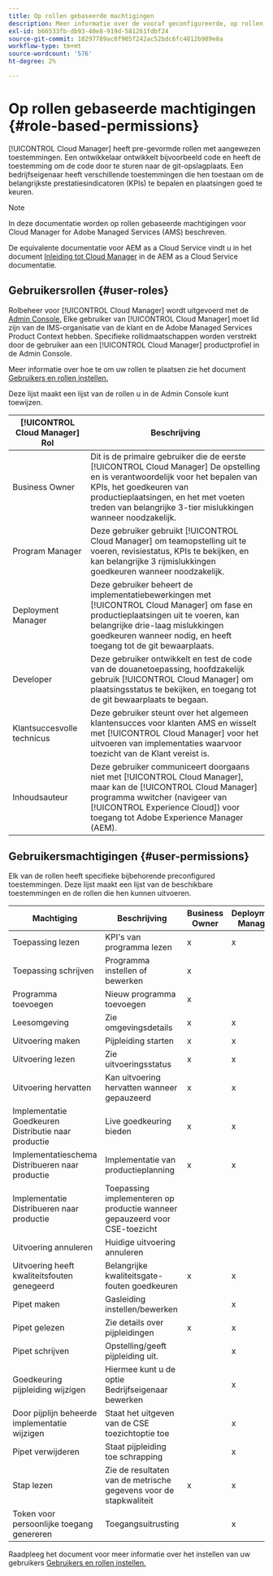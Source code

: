 ```yaml
---
title: Op rollen gebaseerde machtigingen
description: Meer informatie over de vooraf geconfigureerde, op rollen gebaseerde machtigingen van Cloud Manager voor het beheren van toegang tot uw cloudbronnen.
exl-id: b66533fb-db93-40e8-919d-581261fdbf24
source-git-commit: 10297789ac8f905f242ac52bdc6fc4812b989e8a
workflow-type: tm+mt
source-wordcount: '576'
ht-degree: 2%

---
```



# Op rollen gebaseerde machtigingen {#role-based-permissions}

[!UICONTROL Cloud Manager] heeft pre-gevormde rollen met aangewezen toestemmingen. Een ontwikkelaar ontwikkelt bijvoorbeeld code en heeft de toestemming om de code door te sturen naar de git-opslagplaats. Een bedrijfseigenaar heeft verschillende toestemmingen die hen toestaan om de belangrijkste prestatiesindicatoren (KPIs) te bepalen en plaatsingen goed te keuren.

>[!NOTE]
>
>In deze documentatie worden op rollen gebaseerde machtigingen voor Cloud Manager for Adobe Managed Services (AMS) beschreven.
>
>De equivalente documentatie voor AEM as a Cloud Service vindt u in het document [Inleiding tot Cloud Manager](https://experienceleague.adobe.com/docs/experience-manager-cloud-service/content/onboarding/concepts/cloud-manager-introduction.html#role-based-permissions) in de AEM as a Cloud Service documentatie.

## Gebruikersrollen {#user-roles}

Rolbeheer voor [!UICONTROL Cloud Manager] wordt uitgevoerd met de [Admin Console.](https://helpx.adobe.com/nl/enterprise/using/admin-console.html) Elke gebruiker van [!UICONTROL Cloud Manager] moet lid zijn van de IMS-organisatie van de klant en de Adobe Managed Services Product Context hebben. Specifieke rollidmaatschappen worden verstrekt door de gebruiker aan een [!UICONTROL Cloud Manager] productprofiel in de Admin Console.

Meer informatie over hoe te om uw rollen te plaatsen zie het document [Gebruikers en rollen instellen.](/help/requirements/users-and-roles.md)

Deze lijst maakt een lijst van de rollen u in de Admin Console kunt toewijzen.

| [!UICONTROL Cloud Manager] Rol | Beschrijving |
|---|---|
| Business Owner | Dit is de primaire gebruiker die de eerste [!UICONTROL Cloud Manager] De opstelling en is verantwoordelijk voor het bepalen van KPIs, het goedkeuren van productieplaatsingen, en het met voeten treden van belangrijke 3-tier mislukkingen wanneer noodzakelijk. |
| Program Manager | Deze gebruiker gebruikt [!UICONTROL Cloud Manager] om teamopstelling uit te voeren, revisiestatus, KPIs te bekijken, en kan belangrijke 3 rijmislukkingen goedkeuren wanneer noodzakelijk. |
| Deployment Manager | Deze gebruiker beheert de implementatiebewerkingen met [!UICONTROL Cloud Manager] om fase en productieplaatsingen uit te voeren, kan belangrijke drie-laag mislukkingen goedkeuren wanneer nodig, en heeft toegang tot de git bewaarplaats. |
| Developer | Deze gebruiker ontwikkelt en test de code van de douanetoepassing, hoofdzakelijk gebruik [!UICONTROL Cloud Manager] om plaatsingsstatus te bekijken, en toegang tot de git bewaarplaats te begaan. |
| Klantsuccesvolle technicus | Deze gebruiker steunt over het algemeen klantensucces voor klanten AMS en wisselt met [!UICONTROL Cloud Manager] voor het uitvoeren van implementaties waarvoor toezicht van de Klant vereist is. |
| Inhoudsauteur | Deze gebruiker communiceert doorgaans niet met [!UICONTROL Cloud Manager], maar kan de [!UICONTROL Cloud Manager] programma wwitcher (navigeer van [!UICONTROL Experience Cloud]) voor toegang tot Adobe Experience Manager (AEM). |

## Gebruikersmachtigingen {#user-permissions}

Elk van de rollen heeft specifieke bijbehorende preconfigured toestemmingen. Deze lijst maakt een lijst van de beschikbare toestemmingen en de rollen die hen kunnen uitvoeren.


| Machtiging | Beschrijving | Business Owner | Deployment Manager | Program Manager | Developer | CSE |
|--- |--- |--- |--- |--- |--- |--- |
| Toepassing lezen | KPI&#39;s van programma lezen | x | x | x | x | x |
| Toepassing schrijven | Programma instellen of bewerken | x |  |  |  |  |
| Programma toevoegen | Nieuw programma toevoegen | x |  |  |  |  |
| Leesomgeving | Zie omgevingsdetails | x | x | x | x | x |
| Uitvoering maken | Pijpleiding starten | x | x | x |  |  |
| Uitvoering lezen | Zie uitvoeringsstatus | x | x | x | x | x |
| Uitvoering hervatten | Kan uitvoering hervatten wanneer gepauzeerd | x | x | x |  | x |
| Implementatie Goedkeuren Distributie naar productie | Live goedkeuring bieden | x | x | x |  |  |
| Implementatieschema Distribueren naar productie | Implementatie van productieplanning | x | x | x |  | x |
| Implementatie Distribueren naar productie | Toepassing implementeren op productie wanneer gepauzeerd voor CSE-toezicht |  |  |  |  | x |
| Uitvoering annuleren | Huidige uitvoering annuleren |  |  | x |  |  |
| Uitvoering heeft kwaliteitsfouten genegeerd | Belangrijke kwaliteitsgate-fouten goedkeuren | x | x | x |  |  |
| Pipet maken | Gasleiding instellen/bewerken |  | x |  |  |  |
| Pipet gelezen | Zie details over pijpleidingen | x | x | x | x | x |
| Pipet schrijven | Opstelling/geeft pijpleiding uit. |  | x |  |  |  |
| Goedkeuring pijpleiding wijzigen | Hiermee kunt u de optie Bedrijfseigenaar bewerken |  | x |  |  |  |
| Door pijplijn beheerde implementatie wijzigen | Staat het uitgeven van de CSE toezichtoptie toe |  | x |  |  |  |
| Pipet verwijderen | Staat pijpleiding toe schrapping |  | x |  |  |  |
| Stap lezen | Zie de resultaten van de metrische gegevens voor de stapkwaliteit | x | x | x | x | x |
| Token voor persoonlijke toegang genereren | Toegangsuitrusting |  | x |  | x |  |

Raadpleeg het document voor meer informatie over het instellen van uw gebruikers [Gebruikers en rollen instellen.](/help/requirements/users-and-roles.md)
